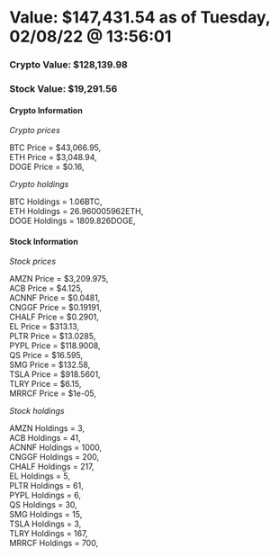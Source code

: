 # Value: $147,431.54 as of Tuesday, 02/08/22 @ 13:56:01 

### Crypto Value: $128,139.98

### Stock Value: $19,291.56

#### Crypto Information 
*Crypto prices* 

BTC Price = $43,066.95,  
ETH Price = $3,048.94,  
DOGE Price = $0.16,  


*Crypto holdings* 

BTC Holdings = 1.06BTC,  
ETH Holdings = 26.960005962ETH,  
DOGE Holdings = 1809.826DOGE,  


#### Stock Information 

*Stock prices* 

AMZN Price = $3,209.975,  
ACB Price = $4.125,  
ACNNF Price = $0.0481,  
CNGGF Price = $0.19191,  
CHALF Price = $0.2901,  
EL Price = $313.13,  
PLTR Price = $13.0285,  
PYPL Price = $118.9008,  
QS Price = $16.595,  
SMG Price = $132.58,  
TSLA Price = $918.5601,  
TLRY Price = $6.15,  
MRRCF Price = $1e-05,  


*Stock holdings* 

AMZN Holdings = 3,  
ACB Holdings = 41,  
ACNNF Holdings = 1000,  
CNGGF Holdings = 200,  
CHALF Holdings = 217,  
EL Holdings = 5,  
PLTR Holdings = 61,  
PYPL Holdings = 6,  
QS Holdings = 30,  
SMG Holdings = 15,  
TSLA Holdings = 3,  
TLRY Holdings = 167,  
MRRCF Holdings = 700,  


